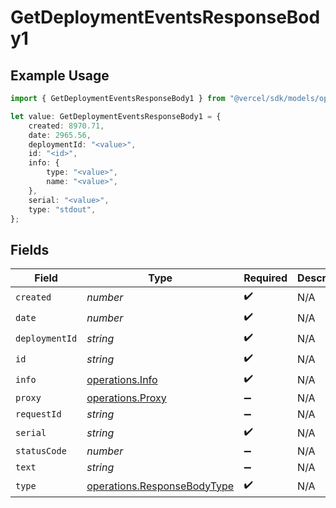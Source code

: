 # GetDeploymentEventsResponseBody1

## Example Usage

```typescript
import { GetDeploymentEventsResponseBody1 } from "@vercel/sdk/models/operations";

let value: GetDeploymentEventsResponseBody1 = {
    created: 8970.71,
    date: 2965.56,
    deploymentId: "<value>",
    id: "<id>",
    info: {
        type: "<value>",
        name: "<value>",
    },
    serial: "<value>",
    type: "stdout",
};
```

## Fields

| Field                                                                      | Type                                                                       | Required                                                                   | Description                                                                |
| -------------------------------------------------------------------------- | -------------------------------------------------------------------------- | -------------------------------------------------------------------------- | -------------------------------------------------------------------------- |
| `created`                                                                  | *number*                                                                   | :heavy_check_mark:                                                         | N/A                                                                        |
| `date`                                                                     | *number*                                                                   | :heavy_check_mark:                                                         | N/A                                                                        |
| `deploymentId`                                                             | *string*                                                                   | :heavy_check_mark:                                                         | N/A                                                                        |
| `id`                                                                       | *string*                                                                   | :heavy_check_mark:                                                         | N/A                                                                        |
| `info`                                                                     | [operations.Info](../../models/operations/info.md)                         | :heavy_check_mark:                                                         | N/A                                                                        |
| `proxy`                                                                    | [operations.Proxy](../../models/operations/proxy.md)                       | :heavy_minus_sign:                                                         | N/A                                                                        |
| `requestId`                                                                | *string*                                                                   | :heavy_minus_sign:                                                         | N/A                                                                        |
| `serial`                                                                   | *string*                                                                   | :heavy_check_mark:                                                         | N/A                                                                        |
| `statusCode`                                                               | *number*                                                                   | :heavy_minus_sign:                                                         | N/A                                                                        |
| `text`                                                                     | *string*                                                                   | :heavy_minus_sign:                                                         | N/A                                                                        |
| `type`                                                                     | [operations.ResponseBodyType](../../models/operations/responsebodytype.md) | :heavy_check_mark:                                                         | N/A                                                                        |